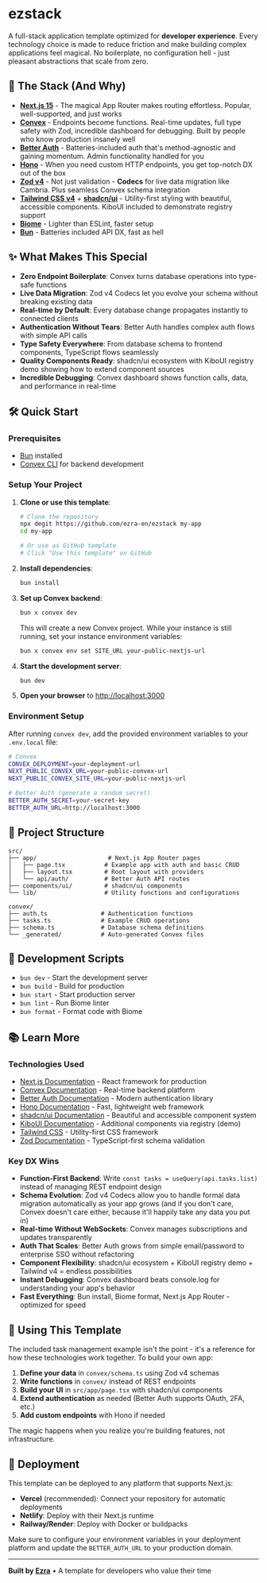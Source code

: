 # ezstack

A full-stack application template optimized for **developer experience**. Every technology choice is made to reduce friction and make building complex applications feel magical. No boilerplate, no configuration hell - just pleasant abstractions that scale from zero.

## 🚀 The Stack (And Why)

- **[Next.js 15](https://nextjs.org)** - The magical App Router makes routing effortless. Popular, well-supported, and just works
- **[Convex](https://convex.dev)** - Endpoints become functions. Real-time updates, full type safety with Zod, incredible dashboard for debugging. Built by people who know production insanely well
- **[Better Auth](https://www.better-auth.com)** - Batteries-included auth that's method-agnostic and gaining momentum. Admin functionality handled for you
- **[Hono](https://hono.dev)** - When you need custom HTTP endpoints, you get top-notch DX out of the box
- **[Zod v4](https://zod.dev)** - Not just validation - **Codecs** for live data migration like Cambria. Plus seamless Convex schema integration
- **[Tailwind CSS v4](https://tailwindcss.com)** + **[shadcn/ui](https://ui.shadcn.com)** - Utility-first styling with beautiful, accessible components. KiboUI included to demonstrate registry support
- **[Biome](https://biomejs.dev)** - Lighter than ESLint, faster setup
- **[Bun](https://bun.sh)** - Batteries included API DX, fast as hell

## ✨ What Makes This Special

- **Zero Endpoint Boilerplate**: Convex turns database operations into type-safe functions
- **Live Data Migration**: Zod v4 Codecs let you evolve your schema without breaking existing data
- **Real-time by Default**: Every database change propagates instantly to connected clients
- **Authentication Without Tears**: Better Auth handles complex auth flows with simple API calls
- **Type Safety Everywhere**: From database schema to frontend components, TypeScript flows seamlessly
- **Quality Components Ready**: shadcn/ui ecosystem with KiboUI registry demo showing how to extend component sources
- **Incredible Debugging**: Convex dashboard shows function calls, data, and performance in real-time

## 🛠️ Quick Start

### Prerequisites

- [Bun](https://bun.sh/) installed
- [Convex CLI](https://docs.convex.dev/quickstart) for backend development

### Setup Your Project

1. **Clone or use this template**:
   ```bash
   # Clone the repository
   npx degit https://github.com/ezra-en/ezstack my-app
   cd my-app
   
   # Or use as GitHub template
   # Click "Use this template" on GitHub
   ```

2. **Install dependencies**:
   ```bash
   bun install
   ```

3. **Set up Convex backend**:
   ```bash
   bun x convex dev
   ```
   This will create a new Convex project. While your instance is still running, set your instance environment variables:

   ```bash
   bun x convex env set SITE_URL your-public-nextjs-url
   ```

4. **Start the development server**:
   ```bash
   bun dev
   ```

5. **Open your browser** to [http://localhost:3000](http://localhost:3000)

### Environment Setup

After running `convex dev`, add the provided environment variables to your `.env.local` file:

```bash
# Convex
CONVEX_DEPLOYMENT=your-deployment-url
NEXT_PUBLIC_CONVEX_URL=your-public-convex-url
NEXT_PUBLIC_CONVEX_SITE_URL=your-public-nextjs-url

# Better Auth (generate a random secret)
BETTER_AUTH_SECRET=your-secret-key
BETTER_AUTH_URL=http://localhost:3000
```

## 📁 Project Structure

```
src/
├── app/                    # Next.js App Router pages
│   ├── page.tsx           # Example app with auth and basic CRUD
│   ├── layout.tsx         # Root layout with providers
│   └── api/auth/          # Better Auth API routes
├── components/ui/         # shadcn/ui components
└── lib/                   # Utility functions and configurations

convex/
├── auth.ts               # Authentication functions
├── tasks.ts              # Example CRUD operations
├── schema.ts             # Database schema definitions
└── _generated/           # Auto-generated Convex files
```

## 🔧 Development Scripts

- `bun dev` - Start the development server
- `bun build` - Build for production
- `bun start` - Start production server
- `bun lint` - Run Biome linter
- `bun format` - Format code with Biome

## 📚 Learn More

### Technologies Used

- [Next.js Documentation](https://nextjs.org/docs) - React framework for production
- [Convex Documentation](https://docs.convex.dev) - Real-time backend platform
- [Better Auth Documentation](https://www.better-auth.com) - Modern authentication library
- [Hono Documentation](https://hono.dev) - Fast, lightweight web framework
- [shadcn/ui Documentation](https://ui.shadcn.com) - Beautiful and accessible component system
- [KiboUI Documentation](https://www.kibo-ui.com) - Additional components via registry (demo)
- [Tailwind CSS](https://tailwindcss.com/docs) - Utility-first CSS framework
- [Zod Documentation](https://zod.dev) - TypeScript-first schema validation

### Key DX Wins

- **Function-First Backend**: Write `const tasks = useQuery(api.tasks.list)` instead of managing REST endpoint design
- **Schema Evolution**: Zod v4 Codecs allow you to handle formal data migration automatically as your app grows (and if you don't care, Convex doesn't care either, because it'll happily take any data you put in)
- **Real-time Without WebSockets**: Convex manages subscriptions and updates transparently
- **Auth That Scales**: Better Auth grows from simple email/password to enterprise SSO without refactoring
- **Component Flexibility**: shadcn/ui ecosystem + KiboUI registry demo + Tailwind v4 = endless possibilities
- **Instant Debugging**: Convex dashboard beats console.log for understanding your app's behavior
- **Fast Everything**: Bun install, Biome format, Next.js App Router - optimized for speed

## 🎯 Using This Template

The included task management example isn't the point - it's a reference for how these technologies work together. To build your own app:

1. **Define your data** in `convex/schema.ts` using Zod v4 schemas
2. **Write functions** in `convex/` instead of REST endpoints  
3. **Build your UI** in `src/app/page.tsx` with shadcn/ui components
4. **Extend authentication** as needed (Better Auth supports OAuth, 2FA, etc.)
5. **Add custom endpoints** with Hono if needed

The magic happens when you realize you're building features, not infrastructure.

## 🚀 Deployment

This template can be deployed to any platform that supports Next.js:

- **Vercel** (recommended): Connect your repository for automatic deployments
- **Netlify**: Deploy with their Next.js runtime
- **Railway/Render**: Deploy with Docker or buildpacks

Make sure to configure your environment variables in your deployment platform and update the `BETTER_AUTH_URL` to your production domain.

---

**Built by [Ezra](https://github.com/ezra-en)** • A template for developers who value their time
